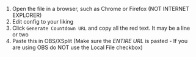 1. Open the file in a browser, such as Chrome or Firefox (NOT INTERNET EXPLORER)
2. Edit config to your liking
3. Click `Generate Countdown URL` and copy all the red text. It may be a line or two
4. Paste this in OBS/XSplit (Make sure the *ENTIRE URL* is pasted - If you are using OBS do NOT use the Local File checkbox)
